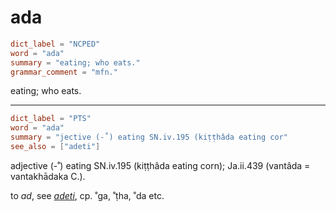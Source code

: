 # ada

``` toml
dict_label = "NCPED"
word = "ada"
summary = "eating; who eats."
grammar_comment = "mfn."
```

eating; who eats.

--------------------

``` toml
dict_label = "PTS"
word = "ada"
summary = "jective (-˚) eating SN.iv.195 (kiṭṭhâda eating cor"
see_also = ["adeti"]
```

adjective (\-˚) eating SN.iv.195 (kiṭṭhâda eating corn); Ja.ii.439 (vantâda = vantakhādaka C.).

to *ad*, see *[adeti](adeti.md)*, cp. ˚ga, ˚ṭha, ˚da etc.

